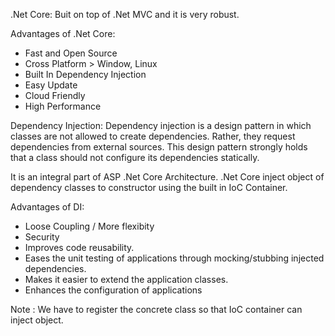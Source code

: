 .Net Core:
Buit on top of .Net MVC and it is very robust.

Advantages of .Net Core:
- Fast and Open Source
- Cross Platform > Window, Linux
- Built In Dependency Injection
- Easy Update
- Cloud Friendly
- High Performance

Dependency Injection:
Dependency injection is a design pattern in which classes are not allowed to create dependencies. Rather, they request dependencies from external sources. This design pattern strongly holds that a class should not configure its dependencies statically.

It is an integral part of ASP .Net Core Architecture. .Net Core inject object of dependency classes to constructor using the built in IoC Container.

Advantages of DI:
- Loose Coupling / More flexibity
- Security
- Improves code reusability.
- Eases the unit testing of applications through mocking/stubbing injected dependencies.
- Makes it easier to extend the application classes.
- Enhances the configuration of applications

Note : We have to register the concrete class so that IoC container can inject object.